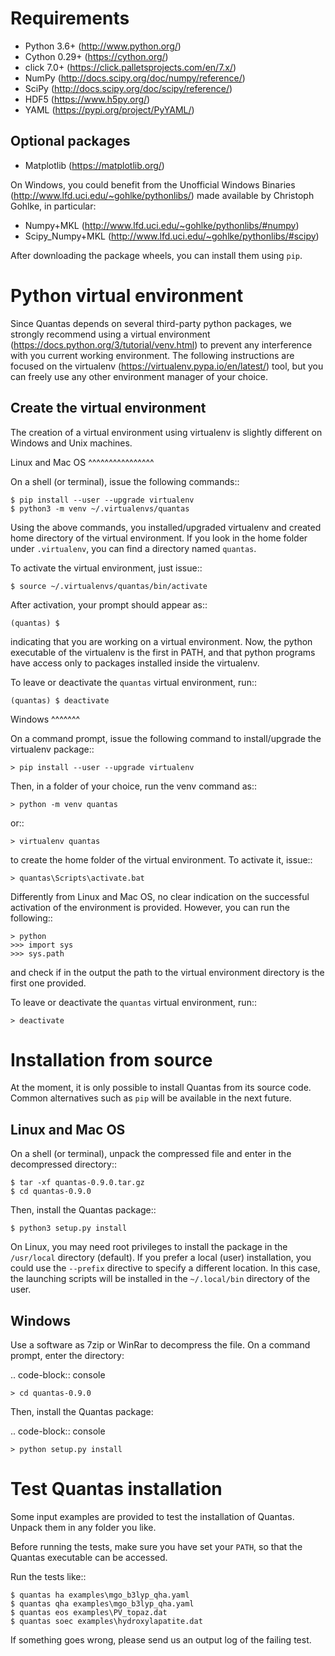 Requirements
============
- Python 3.6+ (http://www.python.org/)
- Cython 0.29+ (https://cython.org/)
- click 7.0+ (https://click.palletsprojects.com/en/7.x/)
- NumPy (http://docs.scipy.org/doc/numpy/reference/)
- SciPy (http://docs.scipy.org/doc/scipy/reference/)
- HDF5 (https://www.h5py.org/)
- YAML (https://pypi.org/project/PyYAML/)

Optional packages
-----------------

- Matplotlib (https://matplotlib.org/)

On Windows, you could benefit from the Unofficial Windows Binaries 
(http://www.lfd.uci.edu/~gohlke/pythonlibs/) made available by Christoph 
Gohlke, in particular:

  - Numpy+MKL (http://www.lfd.uci.edu/~gohlke/pythonlibs/#numpy)
  - Scipy_Numpy+MKL (http://www.lfd.uci.edu/~gohlke/pythonlibs/#scipy)

After downloading the package wheels, you can install them using ``pip``.

Python virtual environment
==========================

Since Quantas depends on several third-party python packages, we strongly recommend using a 
virtual environment (https://docs.python.org/3/tutorial/venv.html) to prevent any 
interference with you current working environment. The following instructions are focused on
the virtualenv (https://virtualenv.pypa.io/en/latest/) tool, but you can freely use any 
other environment manager of your choice.

Create the virtual environment
------------------------------

The creation of a virtual environment using virtualenv is slightly different on Windows and 
Unix machines.

Linux and Mac OS
^^^^^^^^^^^^^^^^

  On a shell (or terminal), issue the following commands::
  
    $ pip install --user --upgrade virtualenv
    $ python3 -m venv ~/.virtualenvs/quantas
  
  Using the above commands, you installed/upgraded virtualenv and created home directory of 
  the virtual environment. If you look in the home folder under ``.virtualenv``, you can find
  a directory named ``quantas``.
  
  To activate the virtual environment, just issue::
  
    $ source ~/.virtualenvs/quantas/bin/activate
  
  After activation, your prompt should appear as::
  
    (quantas) $
  
  indicating that you are working on a virtual environment. Now, the python executable of the 
  virtualenv is the first in PATH, and that python programs have access only to packages 
  installed inside the virtualenv.
  
  To leave or deactivate the ``quantas`` virtual environment, run::
  
    (quantas) $ deactivate
  
Windows
^^^^^^^

  On a command prompt, issue the following command to install/upgrade the virtualenv package::
  
    > pip install --user --upgrade virtualenv

  
  Then, in a folder of your choice, run the venv command as::
  
    > python -m venv quantas
    
  or::
  
    > virtualenv quantas
    
  to create the home folder of the virtual environment. To activate it, issue::
  
    > quantas\Scripts\activate.bat
  
  Differently from Linux and Mac OS, no clear indication on the successful activation of the 
  environment is provided. However, you can run the following::
  
    > python
    >>> import sys
    >>> sys.path
  
  and check if in the output the path to the virtual environment directory is the first one 
  provided.
  
  To leave or deactivate the ``quantas`` virtual environment, run::
  
    > deactivate


Installation from source
========================

At the moment, it is only possible to install Quantas from its source code. Common 
alternatives such as ``pip`` will be available in the next future.

Linux and Mac OS
----------------

  On a shell (or terminal), unpack the compressed file and enter in the decompressed directory::
   
    $ tar -xf quantas-0.9.0.tar.gz
    $ cd quantas-0.9.0
    
  Then, install the Quantas package::
   
    $ python3 setup.py install

On Linux, you may need root privileges to install the package in the ``/usr/local``
directory (default). If you prefer a local (user) installation, you could use the 
`--prefix` directive to specify a different location.
In this case, the launching scripts will be installed in the ``~/.local/bin`` directory of 
the user.

Windows
-------

  Use a software as 7zip or WinRar to decompress the file. On a command prompt, enter the 
  directory:
    
  .. code-block:: console
 
    > cd quantas-0.9.0
    
  Then, install the Quantas package:
  
  .. code-block:: console
   
    > python setup.py install

	
Test Quantas installation
=========================

Some input examples are provided to test the installation of Quantas. 
Unpack them in any folder you like.

Before running the tests, make sure you have set your `PATH`, so that the Quantas 
executable can be accessed.

Run the tests like::

    $ quantas ha examples\mgo_b3lyp_qha.yaml
    $ quantas qha examples\mgo_b3lyp_qha.yaml
    $ quantas eos examples\PV_topaz.dat
    $ quantas soec examples\hydroxylapatite.dat

If something goes wrong, please send us an output log of the failing test.